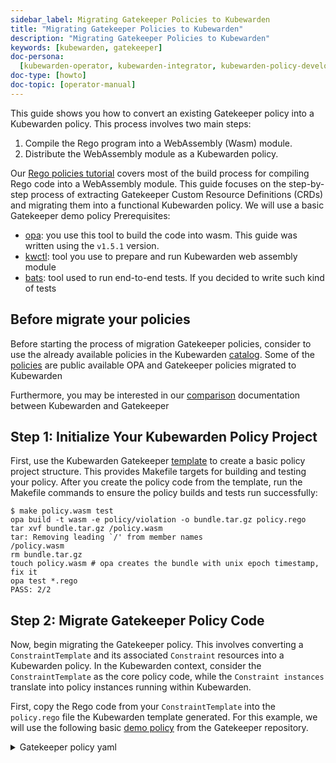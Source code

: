 ```yaml
---
sidebar_label: Migrating Gatekeeper Policies to Kubewarden
title: "Migrating Gatekeeper Policies to Kubewarden"
description: "Migrating Gatekeeper Policies to Kubewarden"
keywords: [kubewarden, gatekeeper]
doc-persona:
  [kubewarden-operator, kubewarden-integrator, kubewarden-policy-developer]
doc-type: [howto]
doc-topic: [operator-manual]
---
```


This guide shows you how to convert an existing Gatekeeper policy into a
Kubewarden policy. This process involves two main steps:

1. Compile the Rego program into a WebAssembly (Wasm) module.
2. Distribute the WebAssembly module as a Kubewarden policy.

Our [Rego policies
tutorial](docs/tutorials/writing-policies/rego/01-intro-rego.md) covers most of
the build process for compiling Rego code into a WebAssembly module. This guide
focuses on the step-by-step process of extracting Gatekeeper Custom Resource
Definitions (CRDs) and migrating them into a functional Kubewarden policy. We
will use a basic Gatekeeper demo policy Prerequisites:

- [opa](https://github.com/open-policy-agent/opa/releases): you use this tool
  to build the code into wasm. This guide was written using the `v1.5.1` version.
- [kwctl](https://github.com/kubewarden/kwctl/releases): tool you use to
  prepare and run Kubewarden web assembly module
- [bats](https://github.com/bats-core/bats-core): tool used to run end-to-end
  tests. If you decided to write such kind of tests

## Before migrate your policies

Before starting the process of migration Gatekeeper policies, consider to use
the already available policies in the Kubewarden
[catalog](https://artifacthub.io/packages/search?kind=13). Some of the
[policies](https://github.com/kubewarden/rego-policies-library) are public
available OPA and Gatekeeper policies migrated to Kubewarden

Furthermore, you may be interested in our
[comparison](docs/explanations/comparisons/opa-comparison.md) documentation
between Kubewarden and Gatekeeper

## Step 1: Initialize Your Kubewarden Policy Project

First, use the Kubewarden Gatekeeper
[template](https://github.com/kubewarden/gatekeeper-policy-template) to create
a basic policy project structure. This provides Makefile targets for building
and testing your policy. After you create the policy code from the template,
run the Makefile commands to ensure the policy builds and tests run
successfully:

```console
$ make policy.wasm test
opa build -t wasm -e policy/violation -o bundle.tar.gz policy.rego
tar xvf bundle.tar.gz /policy.wasm
tar: Removing leading `/' from member names
/policy.wasm
rm bundle.tar.gz
touch policy.wasm # opa creates the bundle with unix epoch timestamp, fix it
opa test *.rego
PASS: 2/2
```

## Step 2: Migrate Gatekeeper Policy Code

Now, begin migrating the Gatekeeper policy. This involves converting a
`ConstraintTemplate` and its associated `Constraint` resources into a Kubewarden
policy. In the Kubewarden context, consider the `ConstraintTemplate` as the core
policy code, while the `Constraint instances` translate into policy instances
running within Kubewarden.

First, copy the Rego code from your `ConstraintTemplate` into the `policy.rego`
file the Kubewarden template generated. For this example, we will use the
following basic
[demo policy](https://github.com/open-policy-agent/gatekeeper/blob/896d6620f9c16d7a5d91a74a6a4260db8d735640/demo/basic/demo.sh#L1)
from the Gatekeeper repository.

<details>
<summary> Gatekeeper policy yaml </summary>
```yaml
apiVersion: templates.gatekeeper.sh/v1
kind: ConstraintTemplate
metadata:
  name: k8srequiredlabels
spec:
  crd:
    spec:
      names:
        kind: K8sRequiredLabels
      validation:
        # Schema for the `parameters` field
        openAPIV3Schema:
          type: object
          properties:
            labels:
              type: array
              items:
                type: string
  targets:
    - target: admission.k8s.gatekeeper.sh
      rego: |
        package k8srequiredlabels

        violation[{"msg": msg, "details": {"missing_labels": missing}}] {
          provided := {label | input.review.object.metadata.labels[label]}
          required := {label | label := input.parameters.labels[_]}
          missing := required - provided
          count(missing) > 0
          msg := sprintf("you must provide labels: %v", [missing])
        }

````

</details>

Copy the Rego code snippet from the `rego` field into your `policy.rego` file:

```console
cat gatekeeper/demo/basic/templates/k8srequiredlabels_template.yaml | yq ".spec.targets[0].rego" > policy.rego
````

### Adapt Rego Code for Kubewarden

You need to make sure the `package` name used inside of the Rego code is `policy`.
This is the value expected in many places by the Kubewarden Gatekeeper template.

If you don't change it, you will have errors when building the policy and running its end-to-end tests.

For example, the demo policy we're converting is defined inside of the `k8srequiredlabels` package, this value must be changed to be `policy`.

This is how the contents of the `policy.rego` file have to be:

```rego
package policy

violation[{"msg": msg, "details": {"missing_labels": missing}}] {
provided := {label | input.review.object.metadata.labels[label]}
required := {label | label := input.parameters.labels[_]}
missing := required - provided
count(missing) > 0
msg := sprintf("you must provide labels: %v", [missing])
}
```

Attempting to build the code after this change might reveal new compilation errors:

```console
opa build -t wasm -e policy/violation -o bundle.tar.gz policy.rego
error: load error: 2 errors occurred during loading:
policy.rego:3: rego_parse_error: `if` keyword is required before rule body
policy.rego:3: rego_parse_error: `contains` keyword is required for partial set rules
make: *** [Makefile:4: policy.wasm] Error 1
```

The policy author must fix these errors to allow the `opa` CLI to build the
code successfully. The specific changes may vary depending on the `opa` version
and the original policy code. For this example, as we are migrationg a rego
policy previous the OPA v1, we need to update the code to be v1 complaint.The
final `policy.rego` code looks like this:

```rego
package policy

violation contains {"msg": msg, "details": {"missing_labels": missing}} if {
  provided := {label | input.review.object.metadata.labels[label]}
  required := {label | label := input.parameters.labels[_]}
  missing := required - provided
  count(missing) > 0
  msg = sprintf("you must provide labels: %v", [missing])
}
```

After you adjust the code, build the policy:

```console
$ make policy.wasm
opa build -t wasm -e policy/violation -o bundle.tar.gz policy.rego
tar xvf bundle.tar.gz /policy.wasm
tar: Removing leading `/' from member names
/policy.wasm
rm bundle.tar.gz
touch policy.wasm # opa creates the bundle with unix epoch timestamp, fix it
```

See more information on how to build Gatekeeper policies from our
[tutorial](docs/tutorials/writing-policies/rego/gatekeeper/03-build-and-run.md)

### Rego Policy code and OPA v1.0.0 Compatibility

With the release of OPA (Open Policy Agent) v1.0.0 in December 2024, a
potentially breaking change was introduced regarding Rego policy syntax.

Previously, `if` for all rule definitions and `contains` for multi-value rules were
optional; now, they are mandatory. This change affects most older policies.

Here's a summary of what you need to know:

- OPA v1.0.0 Syntax: OPA v1.0.0 mandates the use of `if` for all rule definitions
  and `contains` for multi-value rules. Policies not adhering to this syntax will
  break.
- Backward Compatibility: If you need to build older policies that do not use
  the new v1.0.0 syntax, you must provide the `--v0-compatible` flag to the `opa
build` command.
- Gatekeeper Integration: Gatekeeper updated its OPA dependency to v1.0.0 in
  its v3.19.0 release.
- Rego Version in Gatekeeper Templates: Gatekeeper assumes `v0` syntax is used
  unless the template explicitly specifies `version: "v1"` within the `source` field
  under `code.engine: Rego`.
- For example, to explicitly use Rego v1 syntax in a Gatekeeper template:

```yaml
targets:
  - target: admission.k8s.gatekeeper.sh
    code:
      - engine: Rego
        source:
          version: "v1"
          rego: |
            # <v1-rego-code>
```

What this means for you:

- If your Rego policy template does NOT specify a `version` (or implies `v0`): You
  must either call the `Makefile` target with the `OPA_V0_COMPATIBLE=true` variable
  (e.g., `make OPA_V0_COMPATIBLE=true`) to ensure `opa` commands are called with the
  `--v0-compatible` flag, or update your policy to the new `v1.0.0` syntax.
- If your Rego policy template explicitly specifies `version: "v1"`: You must use
  a recent version of OPA (v1.0.0 or later), and no special build flags are
  required for the `opa build` command.

## Step 3: Update and Run Tests

While highly recommended, policy authors might skip creating tests for the
initial version of a policy. If this applies to you, you'll need to disable the
Makefile targets used to run tests. You can't remove these targets entirely, as
the default CI jobs expect them to be defined. Instead, you should replace the
commands that call `opa` and `bats` with a "no-op" operation. For example, you can
use an `echo` command to print an explanation for why the tests aren't being run.

The Kubewarden Gatekeeper template includes both Rego unit tests and end-to-end
(e2e) tests using Bats and `kwctl`. If you plan to include tests, both sets will
need to be adapted for your policy.

If your Gatekeeper policy already has Rego tests, you can copy them into the
`policy_test.rego` file. These will then run automatically when you execute the
`make test` command.

:::warning
Keep in mind that any Rego tests you write in `policy_test.rego` are subject to
the same compatibility issues detailed in the [Rego Policy code and OPA v1.0.0
Compatibility](#rego-policy-code-and-opa-v100-compatibility) section.
:::

The policy we are migrating in this guide does not have tests, we need to add
them by ourselves. Therefore, we'll update the `policy_test.rego` test file
with some basic tests:

```rego
package policy

review_required_labels := {
	"parameters": {"labels": ["test"]},
	"review": {"object": {"metadata": {"labels": {"test": "value"}}}},
}

review_missing_labels := {
	"parameters": {"labels": ["test"]},
	"review": {"object": {"metadata": {"labels": {"other": "value"}}}},
}

test_accept if {
	r = review_required_labels
	res = violation with input as r
	count(res) = 0
}

test_reject if {
	r = review_missing_labels
	res = violation with input as r
	count(res) = 1
}
```

Now, running `make test` should validate your policy:

```
$ make policy.wasm test
opa build -t wasm -e policy/violation -o bundle.tar.gz policy.rego
tar xvf bundle.tar.gz /policy.wasm
tar: Removing leading `/' from member names
/policy.wasm
rm bundle.tar.gz
touch policy.wasm # opa creates the bundle with unix epoch timestamp, fix it
opa test *.rego
PASS: 2/2
```

Next, update the e2e tests file (`e2e.bats`):

```
#!/usr/bin/env bats

@test "accept because required label is present" {
  run kwctl run -e gatekeeper annotated-policy.wasm --settings-path test_data/settings.json --request-path test_data/accept_deploy_request.json

  # this prints the output when one the checks below fails
  echo "output = ${output}"

  # request accepted
  [ "$status" -eq 0 ]
  [ $(expr "$output" : '.*allowed.*true') -ne 0 ]
}

@test "reject because required label is missing" {
run kwctl run -e gatekeeper annotated-policy.wasm --settings-path test_data/settings.json --request-path test_data/reject_deploy_request.json

  # this prints the output when one the checks below fails
  echo "output = ${output}"

  # request rejected
  [ "$status" -eq 0 ]
  [ $(expr "$output" : '.*allowed.*false') -ne 0 ]
  [ $(expr "$output" : '.*message.*you must provide labels: \[test\]') -ne 0 ]
}
```

You'll need to create the `test_data/settings.json`,
`test_data/accept_deploy_request.json` and `test_data/reject_deploy_request.json`
files to support these tests.

Here's the content for `test_data/settings.json`:

<details>
<summary>test_data/settings.json</summary>

```json
{
  "labels": ["test"]
}
```

</details>

We won't include the full content of `accept_deploy_request.json` and
`reject_deploy_request.json` here, as `AdmissionRequest` JSON can be quite
long, and we want to keep this guide concise. However, you can use the [`kwctl
scaffold`](docs/reference/kwctl-cli.md#kwctl-scaffold-admission-request)
command to generate these files. The key for this guide is that one request
should be missing the required label, while the other should have the label
defined.

Check if the e2e tests are passing:

```console
$ make e2e-tests
bats e2e.bats
e2e.bats
  ✓ accept because required label is present
  ✓ reject because required label is missing
```

:::important Important Note on Policy Parameters
The policy parameters (e.g., labels in
this example) originate from the policy settings. This allows you to deploy
multiple instances of the same policy with different parameters/settings,
similar to how Constraints function in Gatekeeper.
:::

## Step 4: Prepare `metadata.yml` for Distribution

Now that you have a functional policy, prepare the `metadata.yml` file for
distribution. This file defines annotations with the policy description,
author, license, and other essential information. Crucially, it defines the
`rules` that specify which resources and verbs the policy can validate. This
information drives the `kwctl scaffold` command to generate the manifest for
deploying the policy in your cluster.

Gatekeeper's `Constraints` CRDs, which are instances of policies defined in
`ConstraintTemplates`, specify which resources a policy instance evaluates.
Therefore, if you have existing `Constraints` that apply a `ConstraintTemplat`,
they offer a good reference for the resources you should define in your
`metadata.yml` file. For instance, in the Gatekeeper example used earlier, the
`K8sRequiredLabels` `Constraint` created from the `k8srequiredlabels`
`ConstraintTemplate` applies to `Namespaces`:

```yaml
apiVersion: constraints.gatekeeper.sh/v1beta
kind: K8sRequiredLabels
metadata:
  name: ns-must-have-gk
spec:
  match:
    kinds:
      - apiGroups: [""]
        kinds: ["Namespace"]
  parameters:
    labels: ["gatekeeper"]
```

Based on this, update the `rules` section of your `metadata.yml` to include a new
`rule` for validating `namespaces` during `CREATE` and `UPDATE` operations:

```yaml
rules:
  - apiGroups: ["apps"]
    apiVersions: ["v1"]
    resources: ["deployments"]
    operations: ["CREATE", "UPDATE"]
  - apiGroups: [""]
    apiVersions: ["v1"]
    resources: ["namespaces"]
    operations: ["CREATE", "UPDATE"]
mutating: false
contextAware: false
executionMode: gatekeeper
# Consider the policy for the background audit scans. Default is true. Note the
# intrinsic limitations of the background audit feature on docs.kubewarden.io;
# If your policy hits any limitations, set to false for the audit feature to
# skip this policy and not generate false positives.
backgroundAudit: true
annotations:
  # artifacthub specific:
  io.artifacthub.displayName: Policy Name
  io.artifacthub.resources: Pod
  io.artifacthub.keywords: pod, cool policy, kubewarden
  io.kubewarden.policy.ociUrl: ghcr.io/yourorg/policies/policy-name # must match release workflow oci-target
  # kubewarden specific:
  io.kubewarden.policy.title: policy-name
  io.kubewarden.policy.version: 0.0.1-unreleased
  io.kubewarden.policy.description: Short description
  io.kubewarden.policy.author: "Author name <author-email@example.com>"
  io.kubewarden.policy.url: https://github.com/yourorg/policy-name
  io.kubewarden.policy.source: https://github.com/yourorg/policy-name
  io.kubewarden.policy.license: Apache-2.0
  # The next two annotations are used in the policy report generated by the
  # Audit scanner. Severity indicates policy check result criticality and
  # Category indicates policy category. See more here at docs.kubewarden.io
  io.kubewarden.policy.severity: medium # one of info, low, medium, high, critical. See docs.
  io.kubewarden.policy.category: Resource validation
```

Now, your policy is ready to be distributed and deployed. Refer to the
[Publishing the
policy](docs/tutorials/writing-policies/rego/gatekeeper/04-distribute.md#pushing-the-policy)
section from our tutorial to learn how to push it to a remote registry.

You can scaffold the policy manifest using `kwctl`:

```console
$ kwctl scaffold manifest --type ClusterAdmissionPolicy annotated-policy.wasm
apiVersion: policies.kubewarden.io/v1
kind: ClusterAdmissionPolicy
metadata:
  annotations:
    io.kubewarden.policy.category: Resource validation
    io.kubewarden.policy.severity: medium
  name: policy-name
spec:
  module: file:///home/jvanz/SUSE/mygatekeeperpolicy/annotated-policy.wasm
  settings: {}
  rules:
  - apiGroups:
    - apps
    apiVersions:
    - v1
    resources:
    - deployments
    operations:
    - CREATE
    - UPDATE
  - apiGroups:
    - ''
    apiVersions:
    - v1
    resources:
    - namespaces
    operations:
    - CREATE
    - UPDATE
  mutating: false
```

**Define Policy Settings**

Note that this policy has parameters, which Gatekeeper defines within the
`Constraint`. You need to update the `settings` section in the generated Kubewarden
policy manifest to include these required parameters. In the following example,
beyond defining the settings, let's test the policy from OCI registry:

```yaml
apiVersion: policies.kubewarden.io/v1
kind: ClusterAdmissionPolicy
metadata:
  annotations:
    io.kubewarden.policy.category: Resource validation
    io.kubewarden.policy.severity: medium
  name: policy-name
spec:
  module: registry://ghcr.io/jvanz/policies/mygatekeeperpolicy:latest
  settings:
    labels:
      - "gatekeeper"
  rules:
    - apiGroups:
        - apps
      apiVersions:
        - v1
      resources:
        - deployments
      operations:
        - CREATE
        - UPDATE
    - apiGroups:
        - ""
      apiVersions:
        - v1
      resources:
        - namespaces
      operations:
        - CREATE
        - UPDATE
  mutating: false
```

Try to deploy a namespace missing the required `gatekeeper` label:

```console
kubectl apply -f - <<EOF
apiVersion: v1
kind: Namespace
metadata:
  name: your-namespace-name
  labels:
    purpose: demo
EOF
Error from server: error when creating "STDIN": admission webhook "clusterwide-policy-name.kubewarden.admission" denied the request: you must provide labels: [gatekeeper]
```

And another namespace with the required label:

```console
kubectl apply -f - <<EOF
apiVersion: v1
kind: Namespace
metadata:
  name: your-namespace-name
  labels:
    purpose: demo
    gatekeeper: test
EOF

namespace/your-namespace-name created
```
